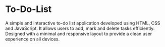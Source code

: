 # To-Do-List
A simple and interactive to-do list application developed using HTML, CSS and JavaScript. It allows users to add, mark and delete tasks efficiently. Designed with a minimal and responsive layout to provide a clean user experience on all devices.
